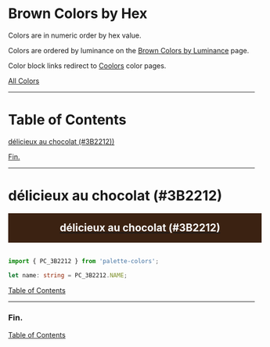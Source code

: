 <style>
  div.color-block {
    text-align: center;
  }

  .color-block {
    width: 100%;
    margin: 0;
    padding: 0.5em;
  }

  .black-pass {
    color: black;
  }

  .white-pass {
    color: white;
  }
</style>

# Brown Colors by Hex

Colors are in numeric order by hex value.

Colors are ordered by luminance on the [Brown Colors by Luminance](./brown-colors-by-luminance.md) page.

Color block links redirect to
<a href="https://coolors.co/" target="_blank" rel="noopener noreferrer">Coolors</a> color pages.

[All Colors](../all-colors.md)

----

# Table of Contents

[délicieux au chocolat (#3B2212))](#délicieux-au-chocolat-3b2212)

[Fin.](#fin)

----

# délicieux au chocolat (#3B2212)

<div class="color-block" style="background: #3B2212;">
  <a href="https://coolors.co/3b2212" target="_blank" rel="noopener noreferrer">
    <h2 class="color-block white-pass">délicieux au chocolat (#3B2212)</h2>
  </a>
</div>
<br/>

````typescript
import { PC_3B2212 } from 'palette-colors';

let name: string = PC_3B2212.NAME;
````

[Table of Contents](#table-of-contents)

----

### Fin.

[Table of Contents](#table-of-contents)
